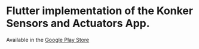 # Flutter implementation of the Konker Sensors and Actuators App.
Available in the [Google Play Store](https://play.google.com/store/apps/details?id=com.konker.konkersensors)
